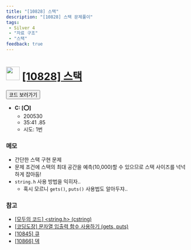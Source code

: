 ```yaml
---
title: "[10828] 스택"
description: "[10828] 스택 문제풀이"
tags: 
 - Silver 4
 - "자료 구조"
 - "스택"
feedback: true
---
```

<h1><img src="https://doky.space/assets/icpclev/s4.svg" height="37px"> <a href="http://icpc.me/10828" target="_blank">[10828] 스택</a></h1>

<a href="https://github.com/DokySp/acmicpc-practice/tree/master/10828"><button class="btn btn-info">코드 보러가기</button></a>

- **C: [:o:]**
  - 200530
  - 35:41 .85
  - 시도: 1번

### 메모
 - 간단한 스택 구현 문제
 - 문제 조건에 스택의 최대 공간을 예측(10,000)할 수 있으므로 스택 사이즈를 넉넉하게 잡아둠!
 - `string.h` 사용 방법을 익히자..
    - 혹시 모르니 `gets()`, `puts()` 사용법도 알아두쟈..

### 참고
 - [[모두의 코드] &lt;string.h&gt; (cstring)](https://modoocode.com/76)
 - [[코딩도장] 문자열 입출력 함수 사용하기 (gets, puts)](https://dojang.io/mod/page/view.php?id=762)
 - [[10845] 큐](https://uhug.github.io/docs/10845)
 - [[10866] 덱](https://uhug.github.io/docs/10866)

